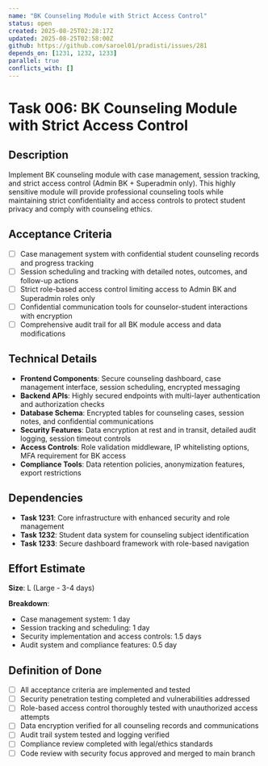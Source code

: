 ```yaml
---
name: "BK Counseling Module with Strict Access Control"
status: open
created: 2025-08-25T02:28:17Z
updated: 2025-08-25T02:58:00Z
github: https://github.com/saroel01/pradisti/issues/281
depends_on: [1231, 1232, 1233]
parallel: true
conflicts_with: []
---
```


# Task 006: BK Counseling Module with Strict Access Control

## Description

Implement BK counseling module with case management, session tracking, and strict access control (Admin BK + Superadmin only). This highly sensitive module will provide professional counseling tools while maintaining strict confidentiality and access controls to protect student privacy and comply with counseling ethics.

## Acceptance Criteria

- [ ] Case management system with confidential student counseling records and progress tracking
- [ ] Session scheduling and tracking with detailed notes, outcomes, and follow-up actions
- [ ] Strict role-based access control limiting access to Admin BK and Superadmin roles only
- [ ] Confidential communication tools for counselor-student interactions with encryption
- [ ] Comprehensive audit trail for all BK module access and data modifications

## Technical Details

- **Frontend Components**: Secure counseling dashboard, case management interface, session scheduling, encrypted messaging
- **Backend APIs**: Highly secured endpoints with multi-layer authentication and authorization checks
- **Database Schema**: Encrypted tables for counseling cases, session notes, and confidential communications
- **Security Features**: Data encryption at rest and in transit, detailed audit logging, session timeout controls
- **Access Controls**: Role validation middleware, IP whitelisting options, MFA requirement for BK access
- **Compliance Tools**: Data retention policies, anonymization features, export restrictions

## Dependencies

- **Task 1231**: Core infrastructure with enhanced security and role management
- **Task 1232**: Student data system for counseling subject identification
- **Task 1233**: Secure dashboard framework with role-based navigation

## Effort Estimate

**Size**: L (Large - 3-4 days)

**Breakdown**:
- Case management system: 1 day
- Session tracking and scheduling: 1 day
- Security implementation and access controls: 1.5 days
- Audit system and compliance features: 0.5 day

## Definition of Done

- [ ] All acceptance criteria are implemented and tested
- [ ] Security penetration testing completed and vulnerabilities addressed
- [ ] Role-based access control thoroughly tested with unauthorized access attempts
- [ ] Data encryption verified for all counseling records and communications
- [ ] Audit trail system tested and logging verified
- [ ] Compliance review completed with legal/ethics standards
- [ ] Code review with security focus approved and merged to main branch
